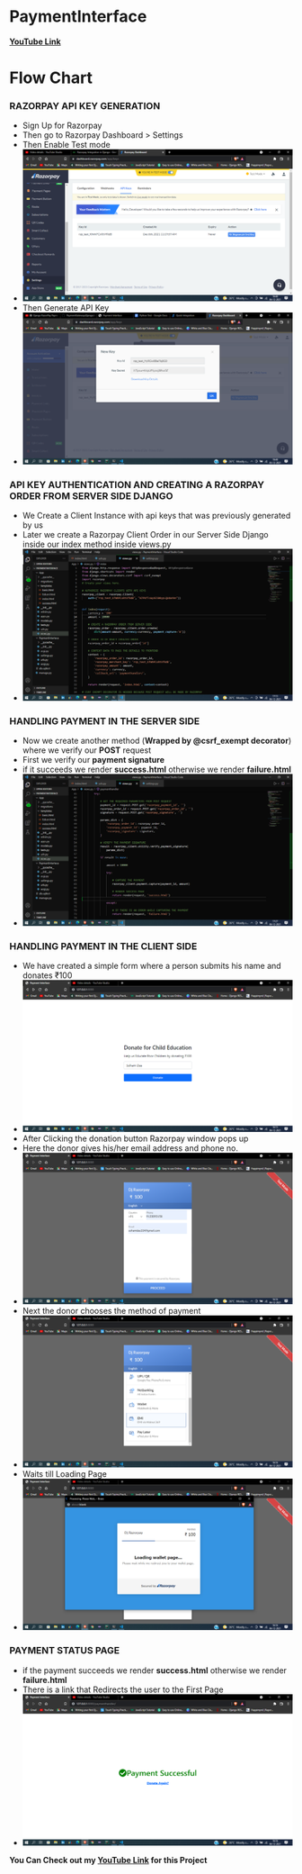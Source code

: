 # PaymentInterface

[**YouTube Link**](https://youtu.be/dQpf8tcEXsQ)

# Flow Chart

### RAZORPAY API KEY GENERATION

- Sign Up for Razorpay
- Then go to Razorpay Dashboard > Settings
- Then Enable Test mode
- ![](https://github.com/Soham7-dev/Images-and-GIFS/blob/main/Screenshot%20(238).png)
- Then Generate API Key
- ![](https://github.com/Soham7-dev/Images-and-GIFS/blob/main/Screenshot%20(228).png)

### API KEY AUTHENTICATION AND CREATING A RAZORPAY ORDER FROM SERVER SIDE DJANGO

- We Create a Client Instance with api keys that was previously generated by us
- Later we create a Razorpay Client Order in our Server Side Django inside our index method inside views.py
- ![](https://github.com/Soham7-dev/Images-and-GIFS/blob/main/Screenshot%20(240).png)

### HANDLING PAYMENT IN THE SERVER SIDE

- Now we create another method (**Wrapped by @csrf_exempt decorator**) where we verify our **POST** request
- First we verify our **payment signature**
- if it succeeds we render **success.html** otherwise we render **failure.html**
- ![](https://github.com/Soham7-dev/Images-and-GIFS/blob/main/Screenshot%20(241).png)

### HANDLING PAYMENT IN THE CLIENT SIDE

- We have created a simple form where a person submits his name and donates ₹100
- ![](https://github.com/Soham7-dev/Images-and-GIFS/blob/main/Screenshot%20(229).png)
- After Clicking the donation button Razorpay window pops up
- Here the donor gives his/her email address and phone no.
- ![](https://github.com/Soham7-dev/Images-and-GIFS/blob/main/Screenshot%20(230).png)
- Next the donor chooses the method of payment
- ![](https://github.com/Soham7-dev/Images-and-GIFS/blob/main/Screenshot%20(232).png)
- Waits till Loading Page
- ![](https://github.com/Soham7-dev/Images-and-GIFS/blob/main/Screenshot%20(234).png)

### PAYMENT STATUS PAGE

- if the payment succeeds we render **success.html** otherwise we render **failure.html**
- There is a link that Redirects the user to the First Page
- ![](https://github.com/Soham7-dev/Images-and-GIFS/blob/main/Screenshot%20(236).png)

**You Can Check out my [**YouTube Link**](https://youtu.be/dQpf8tcEXsQ) for this Project**
